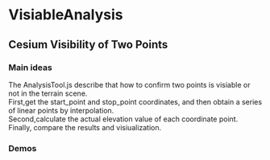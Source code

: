 # VisiableAnalysis
## Cesium Visibility of Two Points
### Main ideas
The AnalysisTool.js describe that how to confirm two points is visiable or not in the terrain scene. <br />
First,get the start_point and stop_point coordinates, and then obtain a series of linear points by interpolation. <br />
Second,calculate the actual elevation value of each coordinate point. <br />
Finally, compare the results and visiualization. <br />
### Demos

